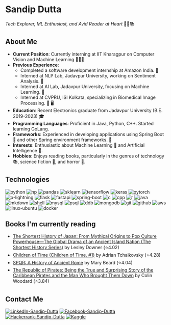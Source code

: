 # Sandip Dutta
_Tech Explorer, ML Enthusiast, and Avid Reader at Heart_ 🚀🤖📚

## About Me

- **Current Position**: Currently interning at IIT Kharagpur on Computer Vision and Machine Learning 👨🏽‍💻
- **Previous Experience**:
  - Completed a software development internship at Amazon India. 🚀
  - Interned at NLP Lab, Jadavpur University, working on Sentiment Analysis. 💬
  - Interned at AI Lab, Jadavpur University, focusing on Machine Learning. 🤖
  - Interned at CVPRU, ISI Kolkata, specializing in Biomedical Image Processing. 🏥 🖥️
- **Education**: Recent Electronics graduate from Jadavpur University (B.E. 2019-2023) 🎓
- **Programming Languages**: Proficient in Java, Python, C++. Started learning GoLang.
- **Frameworks**: Experienced in developing applications using Spring Boot 🌼 and other Spring environment frameworks. 🌸
- **Interests**: Enthusiastic about Machine Learning 🤖 and Artificial Intelligence 🧠.
- **Hobbies**: Enjoys reading books, particularly in the genres of technology 📚, science fiction 🚀, and horror 👻.

## Technologies

![python][python-logo] ![np][np-logo] ![pandas][pandas-logo] ![sklearn][sklearn-logo] ![tensorflow][tensorflow-logo] ![keras][keras-logo] ![pytorch][pytorch-logo] ![p-lightning][pl-logo]
![flask][flask-logo] ![fastapi][fastapi-logo] ![spring-boot][spring-boot-logo] ![c][c-logo] ![cpp][cpp-logo] ![r][r-logo] ![java][java-logo]
![mkdown][markdown-logo] ![shell][shell-logo] ![mysql][mysql-logo] ![psql][postgre-logo] ![ddb][dynamodb-logo] ![mongodb][mongodb-logo]
![git][git-logo] ![github][github-logo] ![aws][aws-logo] ![linux-ubuntu][linux-logo] ![docker][docker-logo]

## Books I'm currently reading
<!-- GOODREADS-LIST:START -->
- [The Shortest History of Japan: From Mythical Origins to Pop Culture Powerhouse―The Global Drama of an Ancient Island Nation (The Shortest History Series)](https://www.goodreads.com/review/show/6768560276?utm_medium=api&utm_source=rss) by Lesley Downer (⭐️4.02)
- [Children of Time (Children of Time, #1)](https://www.goodreads.com/review/show/6708099525?utm_medium=api&utm_source=rss) by Adrian Tchaikovsky (⭐️4.28)
- [SPQR: A History of Ancient Rome](https://www.goodreads.com/review/show/6495200055?utm_medium=api&utm_source=rss) by Mary Beard (⭐️4.04)
- [The Republic of Pirates: Being the True and Surprising Story of the Caribbean Pirates and the Man Who Brought Them Down](https://www.goodreads.com/review/show/6517020148?utm_medium=api&utm_source=rss) by Colin Woodard (⭐️3.84)
<!-- GOODREADS-LIST:END -->

## Contact Me
<!-- SOCIAL -->
[![LinkedIn-Sandip-Dutta][linkedin-logo]][linkedin-url]  <!-- Linked In -->
[![Facebook-Sandip-Dutta][facebook-logo]][facebook-url]  <!-- Facebook -->
[![Hackerrank-Sandip-Dutta][hackerrank-logo]][hackerrank-url] <!--Hackerrank-->
[![Kaggle][kaggle-logo]][kaggle-url] <!--Kaggle-->
<!-- ### END OF CONTENT ### -->



[linkedin-logo]:https://img.shields.io/badge/LinkedIn-0077B5?style=for-the-badge&logo=linkedin&logoColor=white
[linkedin-url]:https://www.linkedin.com/in/dutta-sd/

[facebook-logo]:https://img.shields.io/badge/Facebook-1877F2?style=for-the-badge&logo=facebook&logoColor=white
[facebook-url]:https://www.facebook.com/profile.php?id=100039020774484

[hackerrank-logo]:https://img.shields.io/badge/-Hackerrank-2EC866?style=for-the-badge&logo=HackerRank&logoColor=white
[hackerrank-url]:https://www.hackerrank.com/Sandip11100

[kaggle-logo]:https://img.shields.io/badge/Kaggle-20BEFF?style=for-the-badge&logo=Kaggle&logoColor=white
[kaggle-url]:https://www.kaggle.com/duttasd28

<!-- Python and Machine Learning Stack -->
[python-logo]:https://img.shields.io/badge/python%20-%2314354C.svg?&style=for-the-badge&logo=python&logoColor=white
[flask-logo]:https://img.shields.io/badge/Flask-000000?style=for-the-badge&logo=flask&logoColor=white
[spring-boot-logo]:https://img.shields.io/badge/Spring-11A821?style=for-the-badge&logo=spring&logoColor=white
[np-logo]:https://img.shields.io/badge/Numpy-777BB4?style=for-the-badge&logo=numpy&logoColor=white
[pandas-logo]:https://img.shields.io/badge/pandas%20-%23150458.svg?&style=for-the-badge&logo=pandas&logoColor=white
[keras-logo]:https://img.shields.io/badge/Keras%20-%23D00000.svg?&style=for-the-badge&logo=Keras&logoColor=white
[tensorflow-logo]:https://img.shields.io/badge/TensorFlow%20-%23FF6F00.svg?&style=for-the-badge&logo=TensorFlow&logoColor=white
[pytorch-logo]:https://img.shields.io/badge/PyTorch%20-%23EE4C2C.svg?&style=for-the-badge&logo=PyTorch&logoColor=white
[pl-logo]:https://img.shields.io/badge/PyTorch%20Lightning-792EE5?style=for-the-badge&logo=PyTorch%20Lightning&ogoColor=white
[django-logo]:https://img.shields.io/badge/Django-092E20?style=for-the-badge&logo=django&logoColor=white
[sklearn-logo]:https://img.shields.io/badge/scikit_learn-F7931E?style=for-the-badge&logo=scikit-learn&logoColor=white
[fastapi-logo]:https://img.shields.io/badge/Fastapi-0FD4C4?style=for-the-badge&logo=fastapi&logoColor=white

<!--Other Programming Languages-->
[c-logo]:https://img.shields.io/badge/c%20-%2300599C.svg?&style=for-the-badge&logo=c&logoColor=white
[cpp-logo]:https://img.shields.io/badge/c++%20-%2300599C.svg?&style=for-the-badge&logo=c%2B%2B&logoColor=white
[r-logo]:https://img.shields.io/badge/r-%23276DC3.svg?&style=for-the-badge&logo=r&logoColor=white
[markdown-logo]:https://img.shields.io/badge/markdown-%23000000.svg?&style=for-the-badge&logo=markdown&logoColor=white
[shell-logo]:https://img.shields.io/badge/shell_script%20-%23121011.svg?&style=for-the-badge&logo=gnu-bash&logoColor=white
[java-logo]:https://img.shields.io/badge/Java-ED8B00?style=for-the-badge&logo=java&logoColor=white

<!-- Version Control -->
[git-logo]:https://img.shields.io/badge/git%20-%23F05033.svg?&style=for-the-badge&logo=git&logoColor=white
[github-logo]:https://img.shields.io/badge/github%20-%23121011.svg?&style=for-the-badge&logo=github&logoColor=white

<!-- Databases -->
[mysql-logo]:https://img.shields.io/badge/MySQL-00000F?style=for-the-badge&logo=mysql&logoColor=white
[postgre-logo]:https://img.shields.io/badge/PostgreSQL-316192?style=for-the-badge&logo=postgresql&logoColor=white
[dynamodb-logo]:https://img.shields.io/badge/DynamoDB-2B6CAF?style=for-the-badge&logo=Amazon%20DynamoDB&logoColor=white
[mongodb-logo]:https://img.shields.io/badge/MongoDB-%234ea94b.svg?style=for-the-badge&logo=mongodb&logoColor=white

<!--  CLOUD -->
[aws-logo]:https://img.shields.io/badge/AWS-%23FF9900.svg?style=for-the-badge&logo=amazon-aws&logoColor=white
[linux-logo]:https://img.shields.io/badge/Linux-FCC624?style=for-the-badge&logo=linux&logoColor=black
[docker-logo]:https://img.shields.io/badge/Docker-0db7ed?style=for-the-badge&logo=docker&logoColor=white
